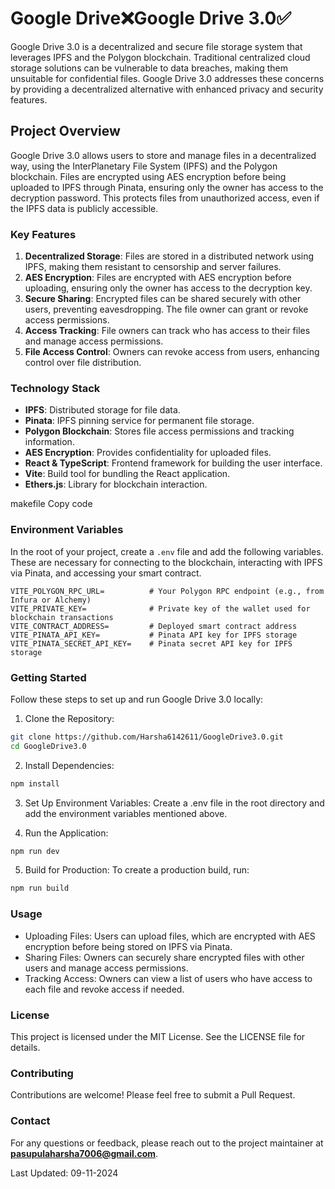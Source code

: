 # Google Drive❌Google Drive 3.0✅

Google Drive 3.0 is a decentralized and secure file storage system that leverages IPFS and the Polygon blockchain. Traditional centralized cloud storage solutions can be vulnerable to data breaches, making them unsuitable for confidential files. Google Drive 3.0 addresses these concerns by providing a decentralized alternative with enhanced privacy and security features.

## Project Overview

Google Drive 3.0 allows users to store and manage files in a decentralized way, using the InterPlanetary File System (IPFS) and the Polygon blockchain. Files are encrypted using AES encryption before being uploaded to IPFS through Pinata, ensuring only the owner has access to the decryption password. This protects files from unauthorized access, even if the IPFS data is publicly accessible.

### Key Features

1. **Decentralized Storage**: Files are stored in a distributed network using IPFS, making them resistant to censorship and server failures.
2. **AES Encryption**: Files are encrypted with AES encryption before uploading, ensuring only the owner has access to the decryption key.
3. **Secure Sharing**: Encrypted files can be shared securely with other users, preventing eavesdropping. The file owner can grant or revoke access permissions.
4. **Access Tracking**: File owners can track who has access to their files and manage access permissions.
5. **File Access Control**: Owners can revoke access from users, enhancing control over file distribution.

### Technology Stack

- **IPFS**: Distributed storage for file data.
- **Pinata**: IPFS pinning service for permanent file storage.
- **Polygon Blockchain**: Stores file access permissions and tracking information.
- **AES Encryption**: Provides confidentiality for uploaded files.
- **React & TypeScript**: Frontend framework for building the user interface.
- **Vite**: Build tool for bundling the React application.
- **Ethers.js**: Library for blockchain interaction.


makefile
Copy code

### Environment Variables

In the root of your project, create a `.env` file and add the following variables. These are necessary for connecting to the blockchain, interacting with IPFS via Pinata, and accessing your smart contract.

```plaintext
VITE_POLYGON_RPC_URL=          # Your Polygon RPC endpoint (e.g., from Infura or Alchemy)
VITE_PRIVATE_KEY=              # Private key of the wallet used for blockchain transactions
VITE_CONTRACT_ADDRESS=         # Deployed smart contract address
VITE_PINATA_API_KEY=           # Pinata API key for IPFS storage
VITE_PINATA_SECRET_API_KEY=    # Pinata secret API key for IPFS storage
```

### Getting Started

Follow these steps to set up and run Google Drive 3.0 locally:

1. Clone the Repository:

```bash
git clone https://github.com/Harsha6142611/GoogleDrive3.0.git
cd GoogleDrive3.0
```

2. Install Dependencies:

```bash
npm install
```

3. Set Up Environment Variables: Create a .env file in the root directory and add the environment variables mentioned above.

4. Run the Application:

```bash
npm run dev
```

5. Build for Production: To create a production build, run:

```bash
npm run build
```

### Usage

- Uploading Files: Users can upload files, which are encrypted with AES encryption before being stored on IPFS via Pinata.
- Sharing Files: Owners can securely share encrypted files with other users and manage access permissions.
- Tracking Access: Owners can view a list of users who have access to each file and revoke access if needed.

### License

This project is licensed under the MIT License. See the LICENSE file for details.

### Contributing

Contributions are welcome! Please feel free to submit a Pull Request.

### Contact

For any questions or feedback, please reach out to the project maintainer at **pasupulaharsha7006@gmail.com**.


Last Updated: 09-11-2024